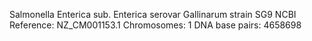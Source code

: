 Salmonella Enterica sub. Enterica serovar Gallinarum strain SG9
NCBI Reference: NZ_CM001153.1
Chromosomes: 1
DNA base pairs: 4658698

